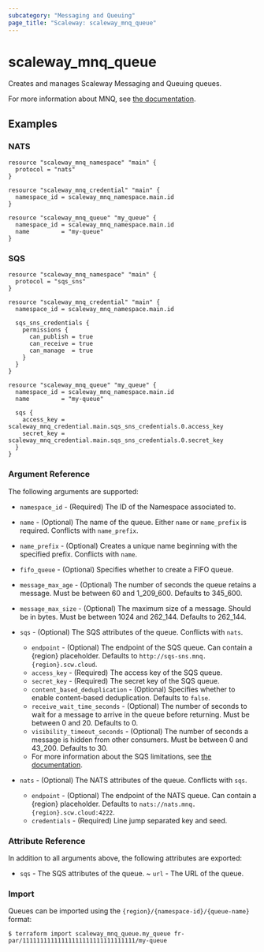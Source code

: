 ```yaml
---
subcategory: "Messaging and Queuing"
page_title: "Scaleway: scaleway_mnq_queue"
---
```


# scaleway_mnq_queue

Creates and manages Scaleway Messaging and Queuing queues.

For more information about MNQ, see [the documentation](https://www.scaleway.com/en/developers/api/messaging-and-queuing/).

## Examples

### NATS

```hcl
resource "scaleway_mnq_namespace" "main" {
  protocol = "nats"
}

resource "scaleway_mnq_credential" "main" {
  namespace_id = scaleway_mnq_namespace.main.id
}

resource "scaleway_mnq_queue" "my_queue" {
  namespace_id = scaleway_mnq_namespace.main.id
  name         = "my-queue"
}
```

### SQS

```hcl
resource "scaleway_mnq_namespace" "main" {
  protocol = "sqs_sns"
}

resource "scaleway_mnq_credential" "main" {
  namespace_id = scaleway_mnq_namespace.main.id

  sqs_sns_credentials {
    permissions {
      can_publish = true
      can_receive = true
      can_manage  = true
    }
  }
}

resource "scaleway_mnq_queue" "my_queue" {
  namespace_id = scaleway_mnq_namespace.main.id
  name         = "my-queue"

  sqs {
    access_key = scaleway_mnq_credential.main.sqs_sns_credentials.0.access_key
    secret_key = scaleway_mnq_credential.main.sqs_sns_credentials.0.secret_key
  }
}
```

### Argument Reference

The following arguments are supported:

* `namespace_id` - (Required) The ID of the Namespace associated to.

* `name` - (Optional) The name of the queue. Either `name` or `name_prefix` is required. Conflicts with `name_prefix`.

* `name_prefix` - (Optional) Creates a unique name beginning with the specified prefix. Conflicts with `name`.

* `fifo_queue` - (Optional) Specifies whether to create a FIFO queue.

* `message_max_age` - (Optional) The number of seconds the queue retains a message. Must be between 60 and 1_209_600. Defaults to 345_600.

* `message_max_size` - (Optional) The maximum size of a message. Should be in bytes. Must be between 1024 and 262_144. Defaults to 262_144.

* `sqs` - (Optional) The SQS attributes of the queue. Conflicts with `nats`.
    - `endpoint` - (Optional) The endpoint of the SQS queue. Can contain a {region} placeholder. Defaults to `http://sqs-sns.mnq.{region}.scw.cloud`.
    - `access_key` - (Required) The access key of the SQS queue.
    - `secret_key` - (Required) The secret key of the SQS queue.
    - `content_based_deduplication` - (Optional) Specifies whether to enable content-based deduplication. Defaults to `false`.
    - `receive_wait_time_seconds` - (Optional) The number of seconds to wait for a message to arrive in the queue before returning. Must be between 0 and 20. Defaults to 0.
    - `visibility_timeout_seconds` - (Optional) The number of seconds a message is hidden from other consumers. Must be between 0 and 43_200. Defaults to 30.
    - For more information about the SQS limitations, see [the documentation](https://www.scaleway.com/en/developers/api/messaging-and-queuing/#technical-limitations).

* `nats` - (Optional) The NATS attributes of the queue. Conflicts with `sqs`.
    - `endpoint` - (Optional) The endpoint of the NATS queue. Can contain a {region} placeholder. Defaults to `nats://nats.mnq.{region}.scw.cloud:4222`.
    - `credentials` - (Required) Line jump separated key and seed.


### Attribute Reference

In addition to all arguments above, the following attributes are exported:

* `sqs` - The SQS attributes of the queue.
  ~ `url` - The URL of the queue.

### Import

Queues can be imported using the `{region}/{namespace-id}/{queue-name}` format:

```shell
$ terraform import scaleway_mnq_queue.my_queue fr-par/11111111111111111111111111111111/my-queue
```
